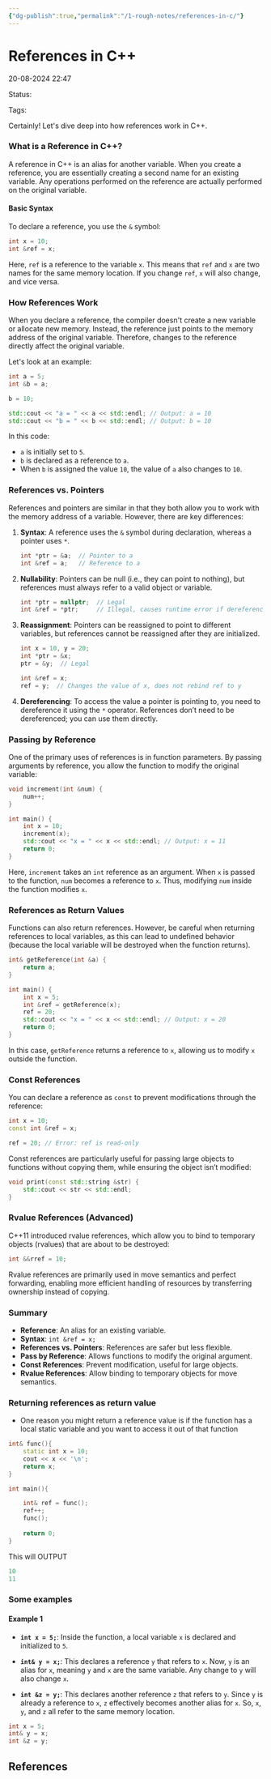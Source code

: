 ```yaml
---
{"dg-publish":true,"permalink":"/1-rough-notes/references-in-c/"}
---
```



# References in C++

20-08-2024 22:47

Status: 

Tags: 

Certainly! Let's dive deep into how references work in C++.

### What is a Reference in C++?

A reference in C++ is an alias for another variable. When you create a reference, you are essentially creating a second name for an existing variable. Any operations performed on the reference are actually performed on the original variable.

#### Basic Syntax

To declare a reference, you use the `&` symbol:

```cpp
int x = 10;
int &ref = x;
```

Here, `ref` is a reference to the variable `x`. This means that `ref` and `x` are two names for the same memory location. If you change `ref`, `x` will also change, and vice versa.

### How References Work

When you declare a reference, the compiler doesn't create a new variable or allocate new memory. Instead, the reference just points to the memory address of the original variable. Therefore, changes to the reference directly affect the original variable.

Let's look at an example:

```cpp
int a = 5;
int &b = a;

b = 10;

std::cout << "a = " << a << std::endl; // Output: a = 10
std::cout << "b = " << b << std::endl; // Output: b = 10
```

In this code:

- `a` is initially set to `5`.
- `b` is declared as a reference to `a`.
- When `b` is assigned the value `10`, the value of `a` also changes to `10`.

### References vs. Pointers

References and pointers are similar in that they both allow you to work with the memory address of a variable. However, there are key differences:

1. **Syntax**: A reference uses the `&` symbol during declaration, whereas a pointer uses `*`.

   ```cpp
   int *ptr = &a;  // Pointer to a
   int &ref = a;   // Reference to a
   ```

2. **Nullability**: Pointers can be null (i.e., they can point to nothing), but references must always refer to a valid object or variable.

   ```cpp
   int *ptr = nullptr;  // Legal
   int &ref = *ptr;     // Illegal, causes runtime error if dereferenced
   ```

3. **Reassignment**: Pointers can be reassigned to point to different variables, but references cannot be reassigned after they are initialized.

   ```cpp
   int x = 10, y = 20;
   int *ptr = &x;
   ptr = &y;  // Legal

   int &ref = x;
   ref = y;  // Changes the value of x, does not rebind ref to y
   ```

4. **Dereferencing**: To access the value a pointer is pointing to, you need to dereference it using the `*` operator. References don’t need to be dereferenced; you can use them directly.

### Passing by Reference

One of the primary uses of references is in function parameters. By passing arguments by reference, you allow the function to modify the original variable:

```cpp
void increment(int &num) {
    num++;
}

int main() {
    int x = 10;
    increment(x);
    std::cout << "x = " << x << std::endl; // Output: x = 11
    return 0;
}
```

Here, `increment` takes an `int` reference as an argument. When `x` is passed to the function, `num` becomes a reference to `x`. Thus, modifying `num` inside the function modifies `x`.

### References as Return Values

Functions can also return references. However, be careful when returning references to local variables, as this can lead to undefined behavior (because the local variable will be destroyed when the function returns).

```cpp
int& getReference(int &a) {
    return a;
}

int main() {
    int x = 5;
    int &ref = getReference(x);
    ref = 20;
    std::cout << "x = " << x << std::endl; // Output: x = 20
    return 0;
}
```

In this case, `getReference` returns a reference to `x`, allowing us to modify `x` outside the function.

### Const References

You can declare a reference as `const` to prevent modifications through the reference:

```cpp
int x = 10;
const int &ref = x;

ref = 20; // Error: ref is read-only
```

Const references are particularly useful for passing large objects to functions without copying them, while ensuring the object isn’t modified:

```cpp
void print(const std::string &str) {
    std::cout << str << std::endl;
}
```

### Rvalue References (Advanced)

C++11 introduced rvalue references, which allow you to bind to temporary objects (rvalues) that are about to be destroyed:

```cpp
int &&rref = 10;
```

Rvalue references are primarily used in move semantics and perfect forwarding, enabling more efficient handling of resources by transferring ownership instead of copying.

### Summary

- **Reference**: An alias for an existing variable.
- **Syntax**: `int &ref = x;`
- **References vs. Pointers**: References are safer but less flexible.
- **Pass by Reference**: Allows functions to modify the original argument.
- **Const References**: Prevent modification, useful for large objects.
- **Rvalue References**: Allow binding to temporary objects for move semantics.

### Returning references as return value

- One reason you might return a reference value is if the function has a local static variable and you want to access it out of that function
```cpp
int& func(){
	static int x = 10;
	cout << x << '\n';
	return x;
}

int main(){

	int& ref = func();
	ref++;
	func();
	
	return 0;
}
```
This will OUTPUT
```js
10
11
```

### Some examples
#### Example 1
- **`int x = 5;`**: Inside the function, a local variable `x` is declared and initialized to `5`.
    
- **`int& y = x;`**: This declares a reference `y` that refers to `x`. Now, `y` is an alias for `x`, meaning `y` and `x` are the same variable. Any change to `y` will also change `x`.
    
- **`int &z = y;`**: This declares another reference `z` that refers to `y`. Since `y` is already a reference to `x`, `z` effectively becomes another alias for `x`. So, `x`, `y`, and `z` all refer to the same memory location.
```cpp
int x = 5;
int& y = x;
int &z = y;
```

## References